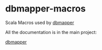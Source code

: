 dbmapper-macros
===============

Scala Macros used by [dbmapper](https://github.com/njeuk/dbmapper)

All the documentation is in the main project:

[dbmapper](https://github.com/njeuk/dbmapper)  

